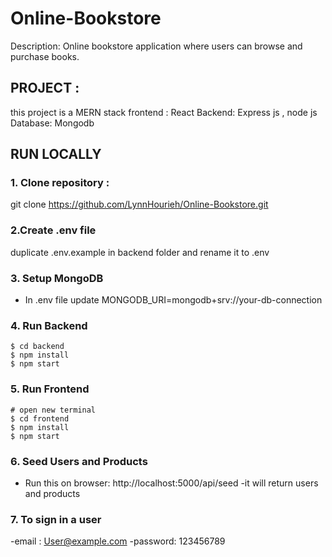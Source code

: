 # Online-Bookstore
Description: Online bookstore application where users can browse and purchase books. 
## PROJECT :
this project is a MERN stack 
frontend : React
Backend: Express js , node js
Database: Mongodb

## RUN LOCALLY
### 1. Clone repository :
git clone https://github.com/LynnHourieh/Online-Bookstore.git

### 2.Create .env file

duplicate .env.example in backend folder and rename it to .env

### 3. Setup MongoDB

- In .env file update MONGODB_URI=mongodb+srv://your-db-connection

### 4. Run Backend

```
$ cd backend
$ npm install
$ npm start
```

### 5. Run Frontend

```
# open new terminal
$ cd frontend
$ npm install
$ npm start
```

### 6. Seed Users and Products

- Run this on browser: http://localhost:5000/api/seed
-it will return users and products

### 7. To sign in a user 
-email : User@example.com
-password: 123456789